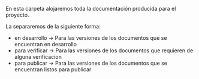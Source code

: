 En esta carpeta alojaremos toda la documentación producida para el proyecto.

La separaremos de la siguiente forma:

* en desarrollo -> Para las versiones de los documentos que se encuentran en desarrollo
* para verificar -> Para las versiones de los documentos que requieren de alguna verificacion
* para publicar -> Para las versiones de los documentos que se encuentran listos para publicar
